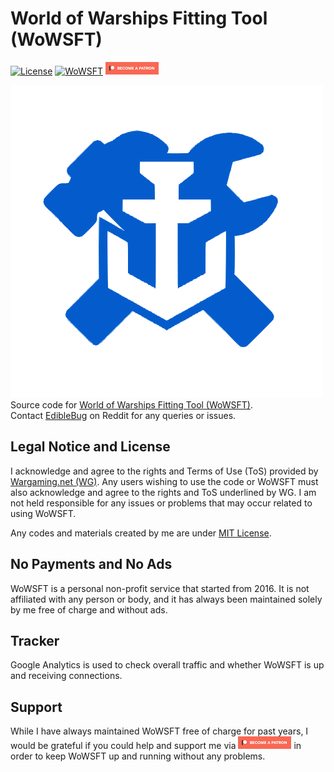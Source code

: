 # World of Warships Fitting Tool (WoWSFT)
[![License](https://img.shields.io/github/license/EdibleBug/WoWS-Fitting-Tool)](./LICENSE)
[![WoWSFT](https://img.shields.io/website?url=https%3A%2F%2Fwowsft.com)](https://wowsft.com)
[![Patreon](./images/become_patreon.png)](https://www.patreon.com/wowsft)

![ReptorPi](./images/WoWSFT_Icon.svg)  
Source code for [World of Warships Fitting Tool (WoWSFT)](https://wowsft.com).  
Contact [EdibleBug](https://www.reddit.com/user/EdibleBug/) on Reddit for any queries or issues.

## Legal Notice and License
I acknowledge and agree to the rights and Terms of Use (ToS) provided by [Wargaming.net (WG)](https://wargaming.com/). Any users wishing to use the code or WoWSFT must also acknowledge and agree to the rights and ToS underlined by WG. I am not held responsible for any issues or problems that may occur related to using WoWSFT.

Any codes and materials created by me are under [MIT License](./LICENSE).

## No Payments and No Ads
WoWSFT is a personal non-profit service that started from 2016. It is not affiliated with any person or body, and it has always been maintained solely by me free of charge and without ads.

## Tracker
Google Analytics is used to check overall traffic and whether WoWSFT is up and receiving connections.

## Support
While I have always maintained WoWSFT free of charge for past years, I would be grateful if you could help and support me via [![Patreon](./images/become_patreon.png)](https://www.patreon.com/wowsft) in order to keep WoWSFT up and running without any problems.